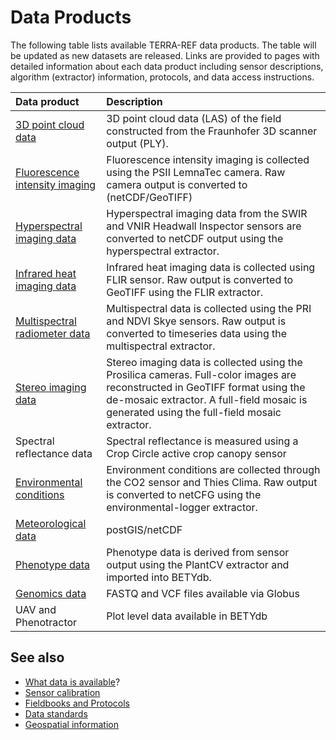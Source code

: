 # Data Products

The following table lists available TERRA-REF data products. The table will be updated as new datasets are released. Links are provided to pages with detailed information about each data product including sensor descriptions, algorithm \(extractor\) information, protocols, and data access instructions.

| Data product | Description |
| :--- | :--- |
| [3D point cloud data](point-cloud-data.md) | 3D point cloud data \(LAS\) of the field constructed from the Fraunhofer 3D scanner output \(PLY\). |
| [Fluorescence intensity imaging](fluorescence-intensity-imaging.md) | Fluorescence intensity imaging is collected using the PSII LemnaTec camera. Raw camera output is converted to \(netCDF/GeoTIFF\) |
| [Hyperspectral imaging data](hyperspectral-imaging-data.md) | Hyperspectral imaging data from the SWIR and VNIR Headwall Inspector sensors are converted to netCDF output using the hyperspectral extractor. |
| [Infrared heat imaging data](infrared-heat-imaging-data.md) | Infrared heat imaging data is collected using FLIR sensor. Raw output is converted to GeoTIFF using the FLIR extractor. |
| [Multispectral radiometer data](https://github.com/terraref/documentation/tree/56f669dc870b3c3921bfc029914545574e70f8df/products/multispectral-radiometer-data.md) | Multispectral data is collected using the PRI and NDVI Skye sensors. Raw output is converted to timeseries data using the multispectral extractor. |
| [Stereo imaging data](https://github.com/terraref/documentation/tree/56f669dc870b3c3921bfc029914545574e70f8df/products/stereo-imaging-data.md) | Stereo imaging data is collected using the Prosilica cameras. Full-color images are reconstructed in GeoTIFF format using the de-mosaic extractor. A full-field mosaic is generated using the full-field mosaic extractor. |
| Spectral reflectance data | Spectral reflectance is measured using a Crop Circle active crop canopy sensor |
| [Environmental conditions](environmental-conditions.md) | Environment conditions are collected through the CO2 sensor and Thies Clima. Raw output is converted to netCFG using the environmental-logger extractor. |
| [Meteorological data](meteorological-data.md) | postGIS/netCDF |
| [Phenotype data](https://github.com/terraref/documentation/tree/56f669dc870b3c3921bfc029914545574e70f8df/products/trait-data.md) | Phenotype data is derived from sensor output using the PlantCV extractor and imported into BETYdb. |
| [Genomics data](genomics-data.md) | FASTQ and VCF files available via Globus |
| UAV and Phenotractor | Plot level data available in BETYdb |

## See also

* [What data is available](../../what-data-is-available.md)?
* [Sensor calibration](../../protocols/sensor-calibration.md)
* [Fieldbooks and Protocols](../../protocols/)
* [Data standards](../../technical-documentation/data-standards/)
* [Geospatial information](geospatial-information.md)

